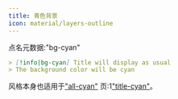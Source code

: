 ```yaml
---
title: 青色背景
icon: material/layers-outline
---
```


点名元数据:"bg-cyan"

```md
> [!info|bg-cyan] Title will display as usual
> The background color will be cyan
```

风格本身也适用于["all-cyan"](../combined-styling/page-5.md)
页:1["title-cyan"](../title-styling/page-5.md)。

